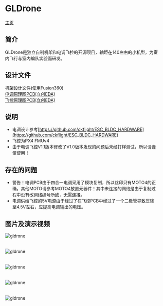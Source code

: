 # GLDrone
[主页](http://guanglundz.com/gldrone)

## 简介

GLDrone是独立自制机架和电调飞控的开源项目，轴距在140左右的小机型，为室内飞行与室内编队实验而研发。

## 设计文件

[机架设计文件(使用Fusion360)](https://github.com/guanglun/GLDrone)  
[电调原理图PCB(立创EDA)](https://oshwhub.com/guanglun/gldrone_blheli_esc)  
[飞控原理图PCB(立创EDA)](https://oshwhub.com/guanglun/gldrone_px4)  

## 说明
* 电调设计参考[https://github.com/ckflight/ESC_BLDC_HARDWARE](https://github.com/ckflight/ESC_BLDC_HARDWARE)  
* 飞控为PX4 FMUv4 
* 由于电调飞控V1.1版本修改了V1.0版本发现的问题后未经打样测试，所以请谨慎使用！

## 存在的问题
* 警告！电调PCB由于四合一电调采用了模块复制，所以丝印只有MOTO4的正确，其他MOTO请参考MOTO4放置元器件！其中未连接的网络是由于复制过程中没有改网络编号所致，无需连接。
* 电调供给飞控的5V电源由于经过了在飞控PCB中经过了一个二极管导致压降至4.5V左右，应提高电调输出的电压。

## 图片及演示视频

![gldrone](http://guanglundz.com/gldrone/img/gldrone1.jpg)   
<br />  
![gldrone](http://guanglundz.com/gldrone/img/gldrone2.jpg)   
<br />  
![gldrone](http://guanglundz.com/gldrone/img/gldrone3.jpg)   
<br />  
![gldrone](http://guanglundz.com/gldrone/img/gldrone4.jpg)   
<br />  
![gldrone](http://guanglundz.com/gldrone/img/gldrone5.jpg)   
<br />  
